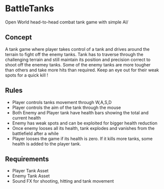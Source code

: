 # BattleTanks
Open World head-to-head combat tank game with simple AI/

Concept
-------
A tank game where player takes control of a tank and drives around the terrain to fight off the enemy tanks. Tank has to traverse through the challenging terrain and still maintain its position and precision correct to shoot off the enemey tanks. Some of the enemy tanks are more tougher than others and take more hits than required. Keep an eye out for their weak spots for a quick kill !


Rules
-----
- Player controls tanks movement through W,A,S,D
- Player controls the aim of the tank through the mouse
- Both Enemy and Player tank have health bars showing the total and current health
- Enemy has weak spots and can be exploited for bigger health reduction
- Once enemy looses all its health, tank explodes and vanishes from the battlefield after a while
- Player looses the game if its health is zero. If it kills more tanks, some health is added to the player tank.


Requirements
------------
- Player Tank Asset
- Enemy Tank Asset
- Sound FX for shooting, hitting and tank movement
